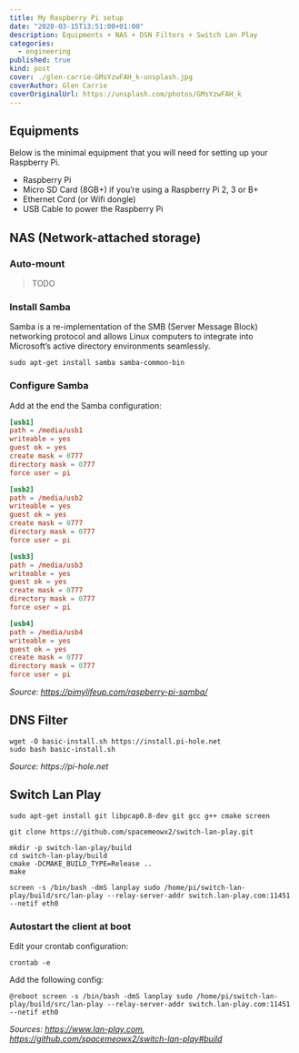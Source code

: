 ```yaml
---
title: My Raspberry Pi setup
date: "2020-03-15T13:51:00+01:00"
description: Equipments + NAS + DSN Filters + Switch Lan Play
categories:
  - engineering
published: true
kind: post
cover: ./glen-carrie-GMsYzwFAH_k-unsplash.jpg
coverAuthor: Glen Carrie
coverOriginalUrl: https://unsplash.com/photos/GMsYzwFAH_k
---
```


## Equipments

Below is the minimal equipment that you will need for setting up your Raspberry Pi.

- Raspberry Pi
- Micro SD Card (8GB+) if you’re using a Raspberry Pi 2, 3 or B+
- Ethernet Cord (or Wifi dongle)
- USB Cable to power the Raspberry Pi

## NAS (Network-attached storage)

### Auto-mount

> TODO

### Install Samba

Samba is a re-implementation of the SMB (Server Message Block) networking protocol and allows Linux computers to integrate into Microsoft’s active directory environments seamlessly.

```shell
sudo apt-get install samba samba-common-bin
```

### Configure Samba

Add at the end the Samba configuration:

```ini:title=/etc/samba/smb.conf
[usb1]
path = /media/usb1
writeable = yes
guest ok = yes
create mask = 0777
directory mask = 0777
force user = pi

[usb2]
path = /media/usb2
writeable = yes
guest ok = yes
create mask = 0777
directory mask = 0777
force user = pi

[usb3]
path = /media/usb3
writeable = yes
guest ok = yes
create mask = 0777
directory mask = 0777
force user = pi

[usb4]
path = /media/usb4
writeable = yes
guest ok = yes
create mask = 0777
directory mask = 0777
force user = pi
```

_Source: https://pimylifeup.com/raspberry-pi-samba/_

## DNS Filter

```shell
wget -O basic-install.sh https://install.pi-hole.net
sudo bash basic-install.sh
```

_Source: https://pi-hole.net_

## Switch Lan Play

```shell
sudo apt-get install git libpcap0.8-dev git gcc g++ cmake screen

git clone https://github.com/spacemeowx2/switch-lan-play.git

mkdir -p switch-lan-play/build
cd switch-lan-play/build
cmake -DCMAKE_BUILD_TYPE=Release ..
make

screen -s /bin/bash -dmS lanplay sudo /home/pi/switch-lan-play/build/src/lan-play --relay-server-addr switch.lan-play.com:11451 --netif eth0
```

### Autostart the client at boot

Edit your crontab configuration:

```shell
crontab -e
```

Add the following config:

```shell
@reboot screen -s /bin/bash -dmS lanplay sudo /home/pi/switch-lan-play/build/src/lan-play --relay-server-addr switch.lan-play.com:11451 --netif eth0
```

_Sources: https://www.lan-play.com, https://github.com/spacemeowx2/switch-lan-play#build_
